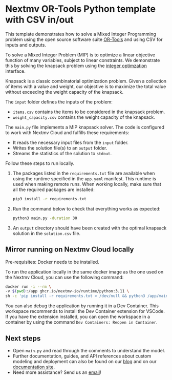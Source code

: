 # Nextmv OR-Tools Python template with CSV in/out

This template demonstrates how to solve a Mixed Integer Programming problem
using the open source software suite [OR-Tools][or-tools] and using CSV for
inputs and outputs.

To solve a Mixed Integer Problem (MIP) is to optimize a linear objective
function of many variables, subject to linear constraints. We demonstrate this
by solving the knapsack problem using the [integer
optimzation][integer-optimization] interface.

Knapsack is a classic combinatorial optimization problem. Given a collection of
items with a value and weight, our objective is to maximize the total value
without exceeding the weight capacity of the knapsack.

The `input` folder defines the inputs of the problem:

- `items.csv` contains the items to be considered in the knapsack problem.
- `weight_capacity.csv` contains the weight capacity of the knapsack.

The  `main.py` file implements a MIP knapsack solver. The code is configured to
work with Nextmv Cloud and fulfills these requirements:

- It reads the necessary input files from the `input` folder.
- Writes the solution file(s) to an `output` folder.
- Streams the statistics of the solution to `stdout`.

Follow these steps to run locally.

1. The packages listed in the `requirements.txt` file are available when using
   the runtime specified in the `app.yaml` manifest. This runtime is used when
   making remote runs. When working locally, make sure that all the required
   packages are installed:

    ```bash
    pip3 install -r requirements.txt
    ```

2. Run the command below to check that everything works as expected:

    ```bash
    python3 main.py -duration 30
    ```

3. An `output` directory should have been created with the optimal knapsack
   solution in the `solution.csv` file.

## Mirror running on Nextmv Cloud locally

Pre-requisites: Docker needs to be installed.

To run the application locally in the same docker image as the one used on the
Nextmv Cloud, you can use the following command:

```bash
docker run -i --rm \
-v $(pwd):/app ghcr.io/nextmv-io/runtime/python:3.11 \
sh -c 'pip install -r requirements.txt > /dev/null && python3 /app/main.py'
```

You can also debug the application by running it in a Dev Container. This
workspace recommends to install the Dev Container extension for VSCode. If you
have the extension installed, you can open the workspace in a container by using
the command `Dev Containers: Reopen in Container`.

## Next steps

- Open `main.py` and read through the comments to understand the model.
- Further documentation, guides, and API references about custom modeling and
  deployment can also be found on our [blog](https://www.nextmv.io/blog) and on
  our [documentation site](https://docs.nextmv.io).
- Need more assistance? Send us an [email](mailto:support@nextmv.io)!

[or-tools]: https://developers.google.com/optimization
[integer-optimization]: https://developers.google.com/optimization/mip
